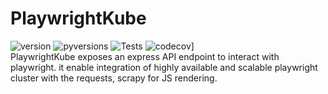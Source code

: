 # PlaywrightKube
![version](https://img.shields.io/pypi/v/scrapy-playwright.svg)
![pyversions](https://img.shields.io/pypi/pyversions/scrapy-playwright.svg)
![Tests](https://github.com/scrapy-plugins/scrapy-playwright/actions/workflows/tests.yml/badge.svg)
![codecov](https://codecov.io/gh/scrapy-plugins/scrapy-playwright/branch/master/graph/badge.svg)]<br>
PlaywrightKube exposes an express API endpoint to interact with playwright. it enable integration of highly available and scalable playwright cluster with the requests, scrapy for JS rendering.
